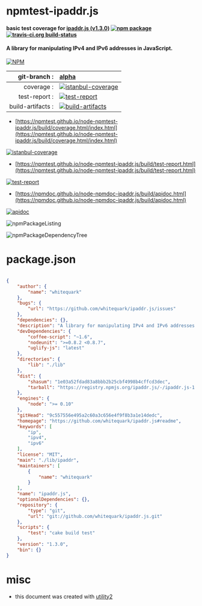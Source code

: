 # npmtest-ipaddr.js

#### basic test coverage for  [ipaddr.js (v1.3.0)](https://github.com/whitequark/ipaddr.js#readme)  [![npm package](https://img.shields.io/npm/v/npmtest-ipaddr.js.svg?style=flat-square)](https://www.npmjs.org/package/npmtest-ipaddr.js) [![travis-ci.org build-status](https://api.travis-ci.org/npmtest/node-npmtest-ipaddr.js.svg)](https://travis-ci.org/npmtest/node-npmtest-ipaddr.js)

#### A library for manipulating IPv4 and IPv6 addresses in JavaScript.

[![NPM](https://nodei.co/npm/ipaddr.js.png?downloads=true&downloadRank=true&stars=true)](https://www.npmjs.com/package/ipaddr.js)

| git-branch : | [alpha](https://github.com/npmtest/node-npmtest-ipaddr.js/tree/alpha)|
|--:|:--|
| coverage : | [![istanbul-coverage](https://npmtest.github.io/node-npmtest-ipaddr.js/build/coverage.badge.svg)](https://npmtest.github.io/node-npmtest-ipaddr.js/build/coverage.html/index.html)|
| test-report : | [![test-report](https://npmtest.github.io/node-npmtest-ipaddr.js/build/test-report.badge.svg)](https://npmtest.github.io/node-npmtest-ipaddr.js/build/test-report.html)|
| build-artifacts : | [![build-artifacts](https://npmtest.github.io/node-npmtest-ipaddr.js/glyphicons_144_folder_open.png)](https://github.com/npmtest/node-npmtest-ipaddr.js/tree/gh-pages/build)|

- [https://npmtest.github.io/node-npmtest-ipaddr.js/build/coverage.html/index.html](https://npmtest.github.io/node-npmtest-ipaddr.js/build/coverage.html/index.html)

[![istanbul-coverage](https://npmtest.github.io/node-npmtest-ipaddr.js/build/screenCapture.buildCi.browser.%252Ftmp%252Fbuild%252Fcoverage.lib.html.png)](https://npmtest.github.io/node-npmtest-ipaddr.js/build/coverage.html/index.html)

- [https://npmtest.github.io/node-npmtest-ipaddr.js/build/test-report.html](https://npmtest.github.io/node-npmtest-ipaddr.js/build/test-report.html)

[![test-report](https://npmtest.github.io/node-npmtest-ipaddr.js/build/screenCapture.buildCi.browser.%252Ftmp%252Fbuild%252Ftest-report.html.png)](https://npmtest.github.io/node-npmtest-ipaddr.js/build/test-report.html)

- [https://npmdoc.github.io/node-npmdoc-ipaddr.js/build/apidoc.html](https://npmdoc.github.io/node-npmdoc-ipaddr.js/build/apidoc.html)

[![apidoc](https://npmdoc.github.io/node-npmdoc-ipaddr.js/build/screenCapture.buildCi.browser.%252Ftmp%252Fbuild%252Fapidoc.html.png)](https://npmdoc.github.io/node-npmdoc-ipaddr.js/build/apidoc.html)

![npmPackageListing](https://npmtest.github.io/node-npmtest-ipaddr.js/build/screenCapture.npmPackageListing.svg)

![npmPackageDependencyTree](https://npmtest.github.io/node-npmtest-ipaddr.js/build/screenCapture.npmPackageDependencyTree.svg)



# package.json

```json

{
    "author": {
        "name": "whitequark"
    },
    "bugs": {
        "url": "https://github.com/whitequark/ipaddr.js/issues"
    },
    "dependencies": {},
    "description": "A library for manipulating IPv4 and IPv6 addresses in JavaScript.",
    "devDependencies": {
        "coffee-script": "~1.6",
        "nodeunit": ">=0.8.2 <0.8.7",
        "uglify-js": "latest"
    },
    "directories": {
        "lib": "./lib"
    },
    "dist": {
        "shasum": "1e03a52fdad83a8bbb2b25cbf4998b4cffcd3dec",
        "tarball": "https://registry.npmjs.org/ipaddr.js/-/ipaddr.js-1.3.0.tgz"
    },
    "engines": {
        "node": ">= 0.10"
    },
    "gitHead": "9c557556e495a2c60a3c656e4f9f8b3a1e14dedc",
    "homepage": "https://github.com/whitequark/ipaddr.js#readme",
    "keywords": [
        "ip",
        "ipv4",
        "ipv6"
    ],
    "license": "MIT",
    "main": "./lib/ipaddr",
    "maintainers": [
        {
            "name": "whitequark"
        }
    ],
    "name": "ipaddr.js",
    "optionalDependencies": {},
    "repository": {
        "type": "git",
        "url": "git://github.com/whitequark/ipaddr.js.git"
    },
    "scripts": {
        "test": "cake build test"
    },
    "version": "1.3.0",
    "bin": {}
}
```



# misc
- this document was created with [utility2](https://github.com/kaizhu256/node-utility2)
